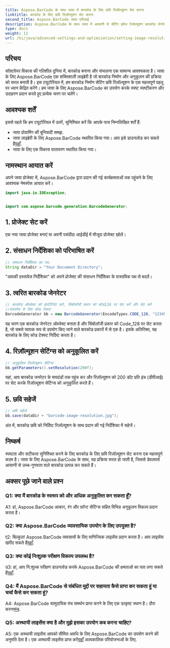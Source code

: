 ```yaml
---
title: Aspose.BarCode के साथ जावा में बारकोड के लिए छवि रिज़ॉल्यूशन सेट करना
linktitle: बारकोड के लिए छवि रिज़ॉल्यूशन सेट करना
second_title: Aspose.BarCode जावा एपीआई
description: Aspose.BarCode के साथ जावा में आसानी से सेटिंग इमेज रेजोल्यूशन बारकोड जेनरेट करें। स्पष्टता और परिशुद्धता के लिए सेटिंग्स अनुकूलित करें।
type: docs
weight: 11
url: /hi/java/advanced-settings-and-optimization/setting-image-resolution-barcode/
---
```

## परिचय

सॉफ़्टवेयर विकास की गतिशील दुनिया में, बारकोड बनाना और संभालना एक सामान्य आवश्यकता है। जावा के लिए Aspose.BarCode एक शक्तिशाली लाइब्रेरी है जो बारकोड निर्माण और अनुकूलन की प्रक्रिया को सरल बनाती है। इस ट्यूटोरियल में, हम बारकोड निर्माण सेटिंग छवि रिज़ॉल्यूशन के एक महत्वपूर्ण पहलू पर ध्यान केंद्रित करेंगे। हम जावा के लिए Aspose.BarCode का उपयोग करके स्पष्ट स्पष्टीकरण और उदाहरण प्रदान करते हुए प्रत्येक चरण पर चलेंगे।

## आवश्यक शर्तें

इससे पहले कि हम ट्यूटोरियल में उतरें, सुनिश्चित करें कि आपके पास निम्नलिखित शर्तें हैं:

- जावा प्रोग्रामिंग की बुनियादी समझ.
-  जावा लाइब्रेरी के लिए Aspose.BarCode स्थापित किया गया। आप इसे डाउनलोड कर सकते हैं[यहाँ](https://releases.aspose.com/barcode/java/).
- जावा के लिए एक विकास वातावरण स्थापित किया गया।

## नामस्थान आयात करें

अपने जावा प्रोजेक्ट में, Aspose.BarCode द्वारा प्रदान की गई कार्यक्षमताओं तक पहुंचने के लिए आवश्यक नेमस्पेस आयात करें।

```java
import java.io.IOException;


import com.aspose.barcode.generation.BarcodeGenerator;
```

## 1. प्रोजेक्ट सेट करें

एक नया जावा प्रोजेक्ट बनाएं या अपनी पसंदीदा आईडीई में मौजूदा प्रोजेक्ट खोलें।

## 2. संसाधन निर्देशिका को परिभाषित करें

```java
// संसाधन निर्देशिका का पथ.
String dataDir = "Your Document Directory";
```

"आपकी दस्तावेज़ निर्देशिका" को अपने प्रोजेक्ट की संसाधन निर्देशिका के वास्तविक पथ से बदलें।

## 3. त्वरित बारकोड जेनरेटर

```java
// बारकोड ऑब्जेक्ट को इंस्टेंटियेट करें, सिंबोलॉजी प्रकार को कोड128 पर सेट करें और सेट करें
//बारकोड के लिए कोड टेक्स्ट
BarcodeGenerator bb = new BarcodeGenerator(EncodeTypes.CODE_128, "1234567");
```

यह चरण एक बारकोड जेनरेटर ऑब्जेक्ट बनाता है और सिंबोलॉजी प्रकार को Code_128 पर सेट करता है, जो सबसे व्यापक रूप से उपयोग किए जाने वाले बारकोड प्रकारों में से एक है। इसके अतिरिक्त, यह बारकोड के लिए कोड टेक्स्ट निर्दिष्ट करता है।

## 4. रिज़ॉल्यूशन सेटिंग्स को अनुकूलित करें

```java
// अनुकूलित रिज़ॉल्यूशन सेटिंग्स
bb.getParameters().setResolution(200f);
```

यहां, आप बारकोड जनरेटर के मापदंडों तक पहुंच कर और रिज़ॉल्यूशन को 200 डॉट प्रति इंच (डीपीआई) पर सेट करके रिज़ॉल्यूशन सेटिंग्स को अनुकूलित करते हैं।

## 5. छवि सहेजें

```java
// छवि सहेजें
bb.save(dataDir + "barcode-image-resolution.jpg");
```

अंत में, बारकोड छवि को निर्दिष्ट रिज़ॉल्यूशन के साथ प्रदान की गई निर्देशिका में सहेजें।

## निष्कर्ष

स्पष्टता और सटीकता सुनिश्चित करने के लिए बारकोड के लिए छवि रिज़ॉल्यूशन सेट करना एक महत्वपूर्ण कदम है। जावा के लिए Aspose.BarCode के साथ, यह प्रक्रिया सरल हो जाती है, जिससे डेवलपर्स आसानी से उच्च-गुणवत्ता वाले बारकोड उत्पन्न कर सकते हैं।

## अक्सर पूछे जाने वाले प्रश्न

### Q1: क्या मैं बारकोड के स्वरूप को और अधिक अनुकूलित कर सकता हूँ?

A1: हां, Aspose.BarCode आकार, रंग और फ़ॉन्ट सेटिंग्स सहित विभिन्न अनुकूलन विकल्प प्रदान करता है।

### Q2: क्या Aspose.BarCode व्यावसायिक उपयोग के लिए उपयुक्त है?

 ए2: बिल्कुल! Aspose.BarCode व्यवसायों के लिए वाणिज्यिक लाइसेंस प्रदान करता है। आप लाइसेंस खरीद सकते हैं[यहाँ](https://purchase.aspose.com/buy).

### Q3: क्या कोई निःशुल्क परीक्षण विकल्प उपलब्ध है?

 उ3: हां, आप नि:शुल्क परीक्षण डाउनलोड करके Aspose.BarCode की क्षमताओं का पता लगा सकते हैं[यहाँ](https://releases.aspose.com/).

### Q4: मैं Aspose.BarCode से संबंधित मुद्दों पर सहायता कैसे प्राप्त कर सकता हूं या चर्चा कैसे कर सकता हूं?

 A4: Aspose.BarCode सामुदायिक मंच समर्थन प्राप्त करने के लिए एक उत्कृष्ट स्थान है। दौरा करना[मंच](https://forum.aspose.com/c/barcode/13).

### Q5: अस्थायी लाइसेंस क्या है और मुझे इसका उपयोग कब करना चाहिए?

 A5: एक अस्थायी लाइसेंस आपको सीमित अवधि के लिए Aspose.BarCode का उपयोग करने की अनुमति देता है। एक अस्थायी लाइसेंस प्राप्त करें[यहाँ](https://purchase.aspose.com/temporary-license/) अल्पकालिक परियोजनाओं के लिए.